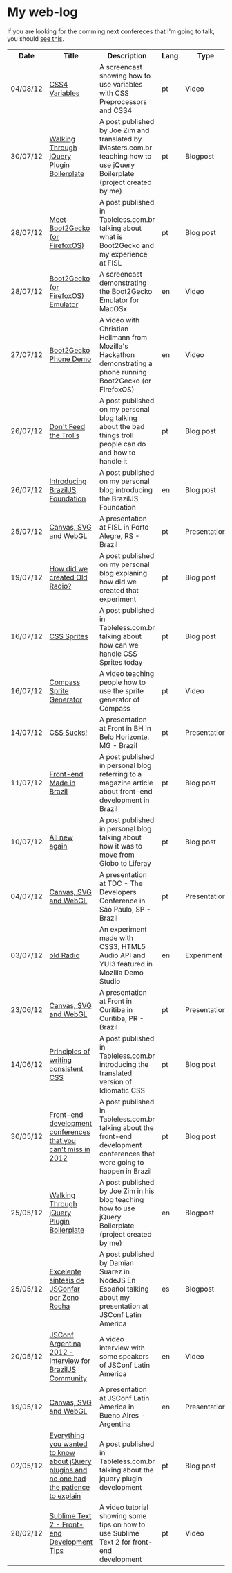 # My web-log

If you are looking for the comming next confereces that I'm going to talk, you should [see this](https://github.com/zenorocha/talks).

<table>
  <tr>
    <th>Date</th>
    <th>Title</th>
    <th>Description</th>
    <th>Lang</th>
    <th>Type</th>
  </tr>
  <tr>
    <td>04/08/12</td>
    <td><a href="http://www.youtube.com/watch?v=19UBOKHNVGM">CSS4 Variables</a></td>
    <td>A screencast showing how to use variables with CSS Preprocessors and CSS4</td>
    <td>pt</td>
    <td>Video</td>
  </tr>
  <tr>
    <td>30/07/12</td>
    <td><a href="http://imasters.com.br/artigo/25149/jquery/codificando-atraves-do-boilerplate-do-plugin-jquery">Walking Through jQuery Plugin Boilerplate</a></td>
    <td>A post published by Joe Zim and translated by iMasters.com.br teaching how to use jQuery Boilerplate (project created by me)</td>
    <td>pt</td>
    <td>Blogpost</td>
  </tr>
  <tr>
    <td>28/07/12</td>
    <td><a href="http://tableless.com.br/conheca-de-verdade-o-boot2gecko-ou-firefoxos/">Meet Boot2Gecko (or FirefoxOS)</a></td>
    <td>A post published in Tableless.com.br talking about what is Boot2Gecko and my experience at FISL</td>
    <td>pt</td>
    <td>Blog post</td>
  </tr>
  <tr>
    <td>28/07/12</td>
    <td><a href="http://www.youtube.com/watch?v=tigdi6EwSgs">Boot2Gecko (or FirefoxOS) Emulator</a></td>
    <td>A screencast demonstrating the Boot2Gecko Emulator for MacOSx</td>
    <td>en</td>
    <td>Video</td>
  </tr>
  <tr>
    <td>27/07/12</td>
    <td><a href="http://www.youtube.com/watch?v=Lu77uPgrgx0">Boot2Gecko Phone Demo</a></td>    
    <td>A video with Christian Heilmann from Mozilla's Hackathon demonstrating a phone running Boot2Gecko (or FirefoxOS)</td>
    <td>en</td>
    <td>Video</td>
  </tr>
  <tr>
    <td>26/07/12</td>
    <td><a href="http://blog.zenorocha.com/post/28106562920/dont-feed-the-trolls">Don't Feed the Trolls</a></td>
    <td>A post published on my personal blog talking about the bad things troll people can do and how to handle it</td>
    <td>pt</td>
    <td>Blog post</td>
  </tr>          
  <tr>
    <td>26/07/12</td>
    <td><a href="http://blog.zenorocha.com/post/28082270941/introducing-braziljs-foundation">Introducing BrazilJS Foundation</a></td>
    <td>A post published on my personal blog introducing the BrazilJS Foundation</td>
    <td>en</td>
    <td>Blog post</td>
  </tr>        
  <tr>
    <td>25/07/12</td>
    <td><a href="http://talks.zenorocha.com/2012/fisl">Canvas, SVG and WebGL</a></td>
    <td>A presentation at FISL in Porto Alegre, RS - Brazil</td>
    <td>pt</td>
    <td>Presentation</td>
  </tr>  
  <tr>
    <td>19/07/12</td>
    <td><a href="http://blog.zenorocha.com/post/27569632629/como-fizemos-o-oldradio">How did we created Old Radio?</a></td>
    <td>A post published on my personal blog explaning how did we created that experiment</td>
    <td>pt</td>
    <td>Blog post</td>
  </tr>          
  <tr>
    <td>16/07/12</td>
    <td><a href="http://tableless.com.br/css-sprites/">CSS Sprites</a></td>
    <td>A post published in Tableless.com.br talking about how can we handle CSS Sprites today</td>
    <td>pt</td>
    <td>Blog post</td>
  </tr>
  <tr>
    <td>16/07/12</td>
    <td><a href="http://www.youtube.com/watch?v=dnekMEGwuaA">Compass Sprite Generator</a></td>
    <td>A video teaching people how to use the sprite generator of Compass </td>
    <td>pt</td>
    <td>Video</td>
  </tr>
  <tr>
    <td>14/07/12</td>
    <td><a href="http://talks.zenorocha.com/frontinbh">CSS Sucks!</a></td>
    <td>A presentation at Front in BH in Belo Horizonte, MG - Brazil</td>
    <td>pt</td>
    <td>Presentation</td>
  </tr>
  <tr>
    <td>11/07/12</td>
    <td><a href="http://blog.zenorocha.com/post/26995115768/front-end-made-in-brazil">Front-end Made in Brazil</a></td>
    <td>A post published in personal blog referring to a magazine article about front-end development in Brazil</td>
    <td>pt</td>
    <td>Blog post</td>
  </tr>  
  <tr>
    <td>10/07/12</td>
    <td><a href="http://blog.zenorocha.com/post/26918306746/tudo-novo-de-novo">All new again</a></td>
    <td>A post published in personal blog talking about how it was to move from Globo to Liferay</td>
    <td>pt</td>
    <td>Blog post</td>
  </tr>  
  <tr>
    <td>04/07/12</td>
    <td><a href="http://talks.zenorocha.com/tdc-2012/">Canvas, SVG and WebGL</a></td>
    <td>A presentation at TDC - The Developers Conference in São Paulo, SP - Brazil</td>
    <td>pt</td>
    <td>Presentation</td>
  </tr>
  <tr>
    <td>03/07/12</td>
    <td><a href="https://developer.mozilla.org/media/uploads/demos/b/e/bernarddeluna/7ba14851a8beaa16e4e8a519fa760cea/old-radio_1342116515_demo_package/index.html">old Radio</a></td>
    <td>An experiment made with CSS3, HTML5 Audio API and YUI3 featured in Mozilla Demo Studio</td>
    <td>en</td>
    <td>Experiment</td>
  </tr>
  <tr>
    <td>23/06/12</td>
    <td><a href="http://talks.zenorocha.com/frontincuritiba-2012/">Canvas, SVG and WebGL</a></td>
    <td>A presentation at Front in Curitiba in Curitiba, PR - Brazil</td>
    <td>pt</td>
    <td>Presentation</td>
  </tr>
  <tr>
    <td>14/06/12</td>
    <td><a href="http://tableless.com.br/principios-para-escrever-css-de-forma-consistente/">Principles of writing consistent CSS</a></td>
    <td>A post published in Tableless.com.br introducing the translated version of Idiomatic CSS</td>
    <td>pt</td>
    <td>Blog post</td>
  </tr>
  <tr>
    <td>30/05/12</td>
    <td><a href="http://tableless.com.br/eventos-front-end-que-voce-nao-pode-perder-em-2012/">Front-end development conferences that you can't miss in 2012</a></td>
    <td>A post published in Tableless.com.br talking about the front-end development conferences that were going to happen in Brazil</td>
    <td>pt</td>
    <td>Blog post</td>
  </tr>
  <tr>
    <td>25/05/12</td>
    <td><a href="http://www.joezimjs.com/javascript/walking-jquery-plugin-boilerplate/">Walking Through jQuery Plugin Boilerplate</a></td>
    <td>A post published by Joe Zim in his blog teaching how to use jQuery Boilerplate (project created by me)</td>
    <td>en</td>
    <td>Blogpost</td>
  </tr>
  <tr>
    <td>25/05/12</td>
    <td><a href="http://www.nodejs.es/excelente-sintesis-jsconfar-zeno-rocha/">Excelente síntesis de JSConfar por Zeno Rocha</a></td>
    <td>A post published by Damian Suarez in NodeJS En Español talking about my presentation at JSConf Latin America</td>
    <td>es</td>
    <td>Blogpost</td>
  </tr>
  <tr>
    <td>20/05/12</td>
    <td><a href="http://www.youtube.com/watch?v=wxDBF3OOaRA">JSConf Argentina 2012 - Interview for BrazilJS Community</a></td>
    <td>A video interview with some speakers of JSConf Latin America</td>
    <td>en</td>
    <td>Video</td>
  </tr>
  <tr>
    <td>19/05/12</td>
    <td><a href="http://talks.zenorocha.com/jsconf/">Canvas, SVG and WebGL</a></td>
    <td>A presentation at JSConf Latin America in Bueno Aires - Argentina</td>
    <td>en</td>
    <td>Presentation</td>
  </tr>
  <tr>
    <td>02/05/12</td>
    <td><a href="http://tableless.com.br/tudo-que-voce-gostaria-de-saber-sobre-plugins-jquery-e-ninguem-teve-paciencia-de-explicar/">Everything you wanted to know about jQuery plugins and no one had the patience to explain</a></td>
    <td>A post published in Tableless.com.br talking about the jquery plugin development</td>
    <td>pt</td>
    <td>Blog post</td>
  </tr>
  <tr>
    <td>28/02/12</td>
    <td><a href="http://www.youtube.com/watch?v=Ms3Vsz7Jc3A">Sublime Text 2 - Front-end Development Tips</a></td>
    <td>A video tutorial showing some tips on how to use Sublime Text 2 for front-end development</td>
    <td>pt</td>
    <td>Video</td>
  </tr>
</table>